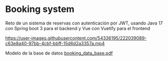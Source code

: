 # Booking system
Reto de un sistema de reservas con autenticación por JWT, usando Java 17 con Spring boot 3 para el backend y Vue con Vuetify para el frontend

https://user-images.githubusercontent.com/54336195/222039089-c63e8a40-97bb-4cbf-bbff-15d6d2a3357a.mp4

Modelo de la base de datos
[booking_data_base.pdf](https://github.com/carlossilvestri/booking/files/10856949/booking_data_base.pdf)
